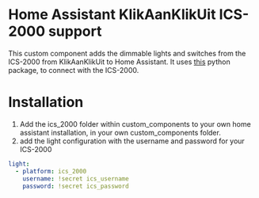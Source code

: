# Home Assistant KlikAanKlikUit ICS-2000 support
This custom component adds the dimmable lights and switches from the ICS-2000 from KlikAanKlikUit to Home Assistant. It uses [this](https://github.com/zefanjajobse/ics_2000_python) python package, to connect with the ICS-2000.

# Installation
1. Add the ics_2000 folder within custom_components to your own home assistant installation, in your own custom_components folder.
2. add the light configuration with the username and password for your ICS-2000

```yaml
light:
  - platform: ics_2000
    username: !secret ics_username
    password: !secret ics_password
```
